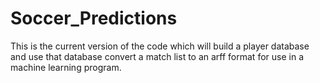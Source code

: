 # Soccer_Predictions
This is the current version of the code which will build a player database and use that database convert a match list to an arff format for use in a machine learning program.
